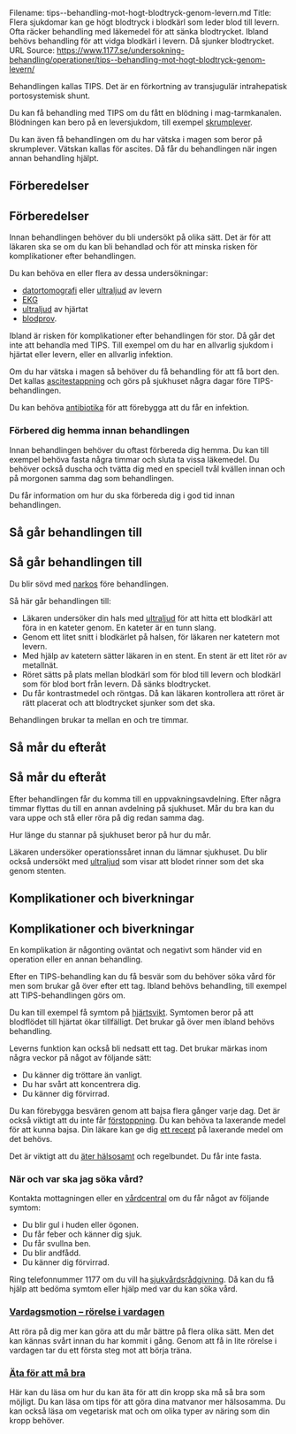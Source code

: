 Filename: tips--behandling-mot-hogt-blodtryck-genom-levern.md
Title: Flera sjukdomar kan ge högt blodtryck i blodkärl som leder blod till levern. Ofta räcker behandling med läkemedel för att sänka blodtrycket. Ibland behövs behandling för att vidga blodkärl i levern. Då sjunker blodtrycket.
URL Source: https://www.1177.se/undersokning-behandling/operationer/tips--behandling-mot-hogt-blodtryck-genom-levern/

Behandlingen kallas TIPS. Det är en förkortning av transjugulär intrahepatisk portosystemisk shunt.

Du kan få behandling med TIPS om du fått en blödning i mag-tarmkanalen. Blödningen kan bero på en leversjukdom, till exempel [skrumplever](https://www.1177.se/sjukdomar--besvar/mage-och-tarm/lever-galla-och-bukspottkortel/levercirros--skrumplever/).

Du kan även få behandlingen om du har vätska i magen som beror på skrumplever. Vätskan kallas för ascites. Då får du behandlingen när ingen annan behandling hjälpt.

Förberedelser
-------------

Förberedelser
-------------

Innan behandlingen behöver du bli undersökt på olika sätt. Det är för att läkaren ska se om du kan bli behandlad och för att minska risken för komplikationer efter behandlingen.

Du kan behöva en eller flera av dessa undersökningar:

*   [datortomografi](https://www.1177.se/undersokning-behandling/undersokningar-och-provtagning/bildundersokningar-och-rontgen/datortomografi/) eller [ultraljud](https://www.1177.se/undersokning-behandling/undersokningar-och-provtagning/bildundersokningar-och-rontgen/undersokning-med-ultraljud/) av levern
*   [EKG](https://www.1177.se/undersokning-behandling/undersokningar-och-provtagning/provtagning-och-matningar/matningar/ekg/)
*   [ultraljud](https://www.1177.se/undersokning-behandling/undersokningar-och-provtagning/bildundersokningar-och-rontgen/undersokning-med-ultraljud/) av hjärtat
*   [blodprov](https://www.1177.se/undersokning-behandling/undersokningar-och-provtagning/provtagning-och-matningar/blodprov/att-lamna-blodprov/).

Ibland är risken för komplikationer efter behandlingen för stor. Då går det inte att behandla med TIPS. Till exempel om du har en allvarlig sjukdom i hjärtat eller levern, eller en allvarlig infektion.

Om du har vätska i magen så behöver du få behandling för att få bort den. Det kallas [ascitestappning](https://www.1177.se/undersokning-behandling/operationer/operationer-av-mage-och-tarmar/tomma-ut-vatska-fran-buken--ascitestappning/) och görs på sjukhuset några dagar före TIPS-behandlingen.

Du kan behöva [antibiotika](https://www.1177.se/undersokning-behandling/behandling-med-lakemedel/lakemedel-utifran-diagnos/antibiotika/) för att förebygga att du får en infektion.

### Förbered dig hemma innan behandlingen

Innan behandlingen behöver du oftast förbereda dig hemma. Du kan till exempel behöva fasta några timmar och sluta ta vissa läkemedel. Du behöver också duscha och tvätta dig med en speciell tvål kvällen innan och på morgonen samma dag som behandlingen.

Du får information om hur du ska förbereda dig i god tid innan behandlingen.

Så går behandlingen till
------------------------

Så går behandlingen till
------------------------

Du blir sövd med [narkos](https://www.1177.se/undersokning-behandling/operationer/fore-och-efter-operation/narkos/) före behandlingen.

Så här går behandlingen till:

*   Läkaren undersöker din hals med [ultraljud](https://www.1177.se/undersokning-behandling/undersokningar-och-provtagning/bildundersokningar-och-rontgen/undersokning-med-ultraljud/) för att hitta ett blodkärl att föra in en kateter genom. En kateter är en tunn slang.
*   Genom ett litet snitt i blodkärlet på halsen, för läkaren ner katetern mot levern.
*   Med hjälp av katetern sätter läkaren in en stent. En stent är ett litet rör av metallnät.
*   Röret sätts på plats mellan blodkärl som för blod till levern och blodkärl som för blod bort från levern. Då sänks blodtrycket. 
*   Du får kontrastmedel och röntgas. Då kan läkaren kontrollera att röret är rätt placerat och att blodtrycket sjunker som det ska.

Behandlingen brukar ta mellan en och tre timmar.

Så mår du efteråt
-----------------

Så mår du efteråt
-----------------

Efter behandlingen får du komma till en uppvakningsavdelning. Efter några timmar flyttas du till en annan avdelning på sjukhuset. Mår du bra kan du vara uppe och stå eller röra på dig redan samma dag.

Hur länge du stannar på sjukhuset beror på hur du mår.

Läkaren undersöker operationssåret innan du lämnar sjukhuset. Du blir också undersökt med [ultraljud](https://www.1177.se/undersokning-behandling/undersokningar-och-provtagning/bildundersokningar-och-rontgen/undersokning-med-ultraljud/) som visar att blodet rinner som det ska genom stenten.

Komplikationer och biverkningar
-------------------------------

Komplikationer och biverkningar
-------------------------------

En komplikation är någonting oväntat och negativt som händer vid en operation eller en annan behandling.

Efter en TIPS-behandling kan du få besvär som du behöver söka vård för men som brukar gå över efter ett tag. Ibland behövs behandling, till exempel att TIPS-behandlingen görs om.

Du kan till exempel få symtom på [hjärtsvikt](https://www.1177.se/sjukdomar--besvar/hjarta-och-blodkarl/hjartbesvar-och-hjartfel/hjartsvikt/). Symtomen beror på att blodflödet till hjärtat ökar tillfälligt. Det brukar gå över men ibland behövs behandling.

Leverns funktion kan också bli nedsatt ett tag. Det brukar märkas inom några veckor på något av följande sätt:

*   Du känner dig tröttare än vanligt.
*   Du har svårt att koncentrera dig.
*   Du känner dig förvirrad.

Du kan förebygga besvären genom att bajsa flera gånger varje dag. Det är också viktigt att du inte får [förstoppning](https://www.1177.se/sjukdomar--besvar/mage-och-tarm/diarre-forstoppning-och-blod-i-avforingen/forstoppning/). Du kan behöva ta laxerande medel för att kunna bajsa. Din läkare kan ge dig [ett recept](https://www.1177.se/undersokning-behandling/behandling-med-lakemedel/att-fa-recept-och-att-kopa-lakemedel/nar-du-far-ett-recept/) på laxerande medel om det behövs.

Det är viktigt att du [äter hälsosamt](https://www.1177.se/liv--halsa/ata-for-att-ma-bra/sa-ater-du-halsosamt/) och regelbundet. Du får inte fasta.

### När och var ska jag söka vård?

Kontakta mottagningen eller en [vårdcentral](https://www.1177.se/hitta-vard/?caretype=V%c3%a5rdcentral&s=name&lat=&lng=) om du får något av följande symtom:

*   Du blir gul i huden eller ögonen. 
*   Du får feber och känner dig sjuk.
*   Du får svullna ben.
*   Du blir andfådd.
*   Du känner dig förvirrad.

Ring telefonnummer 1177 om du vill ha [sjukvårdsrådgivning](https://www.1177.se/om-1177/nar-du-ringer-1177/nar-du-ringer-1177/). Då kan du få hjälp att bedöma symtom eller hjälp med var du kan söka vård.

### [Vardagsmotion – rörelse i vardagen](https://www.1177.se/liv--halsa/fysisk-aktivitet-och-traning/vardagsmotion/)

Att röra på dig mer kan göra att du mår bättre på flera olika sätt. Men det kan kännas svårt innan du har kommit i gång. Genom att få in lite rörelse i vardagen tar du ett första steg mot att börja träna.

### [Äta för att må bra](https://www.1177.se/liv--halsa/ata-for-att-ma-bra/)

Här kan du läsa om hur du kan äta för att din kropp ska må så bra som möjligt. Du kan läsa om tips för att göra dina matvanor mer hälsosamma. Du kan också läsa om vegetarisk mat och om olika typer av näring som din kropp behöver.